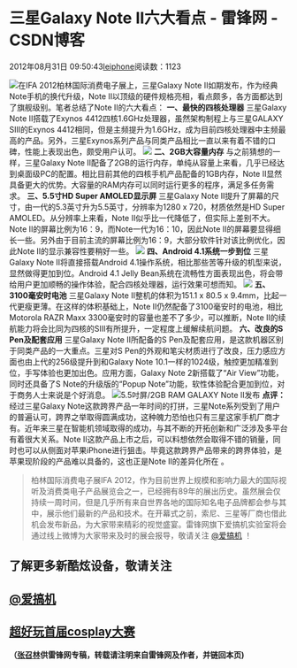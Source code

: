 
# 三星Galaxy Note II六大看点 - 雷锋网 - CSDN博客


2012年08月31日 09:50:43[leiphone](https://me.csdn.net/leiphone)阅读数：1123


![](http://www.leiphone.com/wp-content/uploads/2012/08/unti.jpg)在IFA
 2012柏林国际消费电子展上，三星Galaxy Note II如期发布，作为经典Note手机的换代升级，Note II以顶级的硬件规格亮相，看点颇多，各方面都达到了旗舰级别。笔者总结了Note II的六大看点：
**一、最快的四核处理器**
三星Galaxy Note II搭载了Exynos 4412四核1.6GHz处理器，虽然架构制程上与三星GALAXY SIII的Exynos 4412相同，但是主频提升为1.6GHz，成为目前四核处理器中主频最高的产品。另外，三星Exynos系列产品与同类产品相比一直以来有着不错的口碑，性能上表现出色，颇受用户认可。
![](http://www.leiphone.com/wp-content/uploads/2012/08/201202241149190873811.jpg)
**二、2GB大容量内存**
与之前猜想的一样，三星Galaxy Note II配备了2GB的运行内存，单纯从容量上来看，几乎已经达到桌面级PC的配置。相比目前其他的四核手机产品配备的1GB内存，Note II显然具备更大的优势。大容量的RAM内存可以同时运行更多的程序，满足多任务需求。
**三、5.5寸HD Super AMOLED显示屏**
三星Galaxy Note II提升了屏幕的尺寸，由一代的5.3英寸升为5.5英寸，分辨率为1280 x 720，材质依然是HD Super AMOLED。从分辨率上来看，Note II似乎比一代降低了，但实际上差别不大。Note II的屏幕比例为16：9，而Note一代为16：10，因此Note II的屏幕要显得细长一些。另外由于目前主流的屏幕比例为16：9，大部分软件针对该比例优化，因此Note II的显示兼容性要稍好一些。
![](http://www.leiphone.com/wp-content/uploads/2012/08/note2-news-dsc07924-13462454401.jpg)
**四、Android 4.1系统一步到位**
三星Galaxy Note II将直接搭载Android 4.1操作系统，相比那些苦等升级的机型来说，显然做得更加到位。Android 4.1 Jelly Bean系统在流畅性方面表现出色，将会带给用户更加顺畅的操作体验，配合四核处理器，运行效果可想而知。
![](http://www.leiphone.com/wp-content/uploads/2012/08/note2-news-dsc07924-13462454402.jpg)
**五、3100毫安时电池**
三星Galaxy Note II整机的体积为151.1 x 80.5 x 9.4mm，比起一代更瘦更薄。在这样的体积基础上，Note II仍然配备了3100毫安时的电池，相比Motorola RAZR Maxx 3300毫安时的容量也差不了多少，可以推断，Note II的续航能力将会比同为四核的SIII有所提升，一定程度上缓解续航问题。
**六、改良的S Pen及配套应用**
三星Galaxy Note II所配备的S Pen及配套应用，是这款机器区别于同类产品的一大重点。三星对S Pen的外观和笔尖材质进行了改良，压力感应方面也由上代的256级提升到和Galaxy Note 10.1一样的1024级，触控更加精准到位，手写体验也更加出色。应用方面，Galaxy Note 2新搭载了“Air View”功能，同时还具备了S Note的升级版的“Popup Note”功能，软性体验配合更加到位，对于商务人士来说是个好消息。
![5.5吋屏/2GB RAM GALAXY Note II发布](http://imgb.mumayi.com/allimg/120830/1436255408-4.jpg)
**点评：**
经过三星Galaxy Note这款跨界产品一年时间的打拼，三星Note系列受到了用户的普遍认可，跨界之举取得圆满成功，这种魄力恐怕也只有三星这家手机厂商才有。近年来三星在智能机领域取得的成功，与其不断的开拓创新和广泛涉及多平台有着很大关系。Note II这款产品上市之后，可以料想依然会取得不错的销量，同时也可以从侧面对苹果iPhone进行狙击。毕竟这款跨界产品带来的跨界体验，是苹果现阶段的产品难以具备的，这也正是Note II的差异化所在 。
> 柏林国际消费电子展IFA 2012，作为目前世界上规模和影响力最大的国际视听及消费类电子产品展览会之一，已经拥有89年的展出历史。虽然展会仅持续一周时间，但是几乎所有来自世界各地的国际知名电子品牌都会参与其中，展示他们最新的产品和技术。在开幕式之前，索尼、三星等厂商也借此机会发布新品，为大家带来精彩的视觉盛宴。雷锋网旗下爱搞机实验室将会通过线上微博为大家带来及时的展会报导，敬请关注
> [@爱搞机](http://weibo.com/u/2708473010)
> ！

## 了解更多新酷炫设备，敬请关注
## [@爱搞机](http://weibo.com/u/2708473010)
## [超好玩首届cosplay大赛](http://coser.leiphone.com/cosplaymatch/)

**（****[张召林](http://www.leiphone.com/author/%E5%BC%A0%E5%8F%AC%E6%9E%97)****供****雷锋网****专稿，转载请注明来自雷锋网及作者，并链回本页)**

